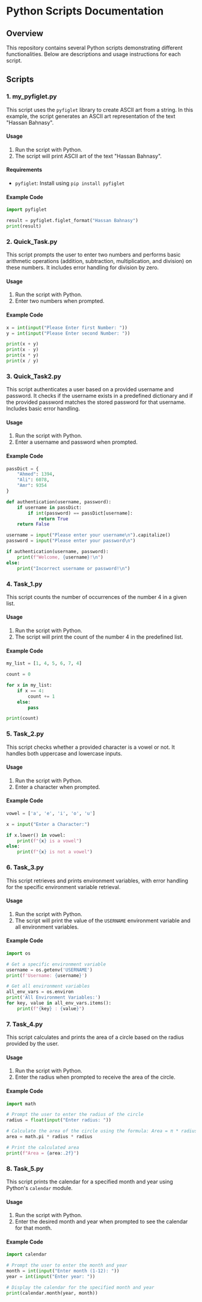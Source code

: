 


# Python Scripts Documentation

## Overview

This repository contains several Python scripts demonstrating different functionalities. Below are descriptions and usage instructions for each script.

## Scripts

### 1. **my_pyfiglet.py**

This script uses the `pyfiglet` library to create ASCII art from a string. In this example, the script generates an ASCII art representation of the text "Hassan Bahnasy".

#### Usage

1. Run the script with Python.
2. The script will print ASCII art of the text "Hassan Bahnasy".

#### Requirements

- `pyfiglet`: Install using `pip install pyfiglet`

#### Example Code

```python
import pyfiglet

result = pyfiglet.figlet_format("Hassan Bahnasy")
print(result)
```

### 2. **Quick_Task.py**

This script prompts the user to enter two numbers and performs basic arithmetic operations (addition, subtraction, multiplication, and division) on these numbers. It includes error handling for division by zero.

#### Usage

1. Run the script with Python.
2. Enter two numbers when prompted.

#### Example Code

```python
x = int(input("Please Enter first Number: "))
y = int(input("Please Enter second Number: "))

print(x + y)
print(x - y)
print(x * y)
print(x / y)
```

### 3. **Quick_Task2.py**

This script authenticates a user based on a provided username and password. It checks if the username exists in a predefined dictionary and if the provided password matches the stored password for that username. Includes basic error handling.

#### Usage

1. Run the script with Python.
2. Enter a username and password when prompted.

#### Example Code

```python
passDict = {
    "Ahmed": 1394,
    "Ali": 6078,
    "Amr": 9354
}

def authentication(username, password):
    if username in passDict:
        if int(password) == passDict[username]:
            return True
    return False

username = input("Please enter your username\n").capitalize()
password = input("Please enter your password\n")

if authentication(username, password):
    print(f"Welcome, {username}!\n")
else:
    print("Incorrect username or password!\n")
```

### 4. **Task_1.py**

This script counts the number of occurrences of the number 4 in a given list.

#### Usage

1. Run the script with Python.
2. The script will print the count of the number 4 in the predefined list.

#### Example Code

```python
my_list = [1, 4, 5, 6, 7, 4]

count = 0

for x in my_list:
    if x == 4:
        count += 1
    else:
        pass

print(count)
```

### 5. **Task_2.py**

This script checks whether a provided character is a vowel or not. It handles both uppercase and lowercase inputs.

#### Usage

1. Run the script with Python.
2. Enter a character when prompted.

#### Example Code

```python
vowel = ['a', 'e', 'i', 'o', 'u']

x = input("Enter a Character:")

if x.lower() in vowel:
    print(f"{x} is a vowel")
else:
    print(f"{x} is not a vowel")
```

### 6. **Task_3.py**

This script retrieves and prints environment variables, with error handling for the specific environment variable retrieval.

#### Usage

1. Run the script with Python.
2. The script will print the value of the `USERNAME` environment variable and all environment variables.

#### Example Code

```python
import os

# Get a specific environment variable
username = os.getenv('USERNAME')
print(f'Username: {username}')

# Get all environment variables
all_env_vars = os.environ
print('All Environment Variables:')
for key, value in all_env_vars.items():
    print(f"{key} : {value}")
```

### 7. **Task_4.py**

This script calculates and prints the area of a circle based on the radius provided by the user.

#### Usage

1. Run the script with Python.
2. Enter the radius when prompted to receive the area of the circle.

#### Example Code

```python
import math

# Prompt the user to enter the radius of the circle
radius = float(input("Enter radius: "))

# Calculate the area of the circle using the formula: Area = π * radius^2
area = math.pi * radius * radius

# Print the calculated area
print(f"Area = {area:.2f}")
```

### 8. **Task_5.py**

This script prints the calendar for a specified month and year using Python's `calendar` module.

#### Usage

1. Run the script with Python.
2. Enter the desired month and year when prompted to see the calendar for that month.

#### Example Code

```python
import calendar

# Prompt the user to enter the month and year
month = int(input("Enter month (1-12): "))
year = int(input("Enter year: "))

# Display the calendar for the specified month and year
print(calendar.month(year, month))
```

